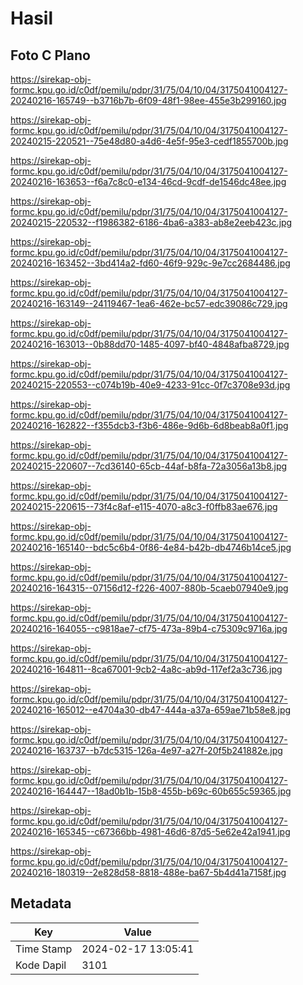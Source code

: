 # Hasil

## Foto C Plano

https://sirekap-obj-formc.kpu.go.id/c0df/pemilu/pdpr/31/75/04/10/04/3175041004127-20240216-165749--b3716b7b-6f09-48f1-98ee-455e3b299160.jpg

https://sirekap-obj-formc.kpu.go.id/c0df/pemilu/pdpr/31/75/04/10/04/3175041004127-20240215-220521--75e48d80-a4d6-4e5f-95e3-cedf1855700b.jpg

https://sirekap-obj-formc.kpu.go.id/c0df/pemilu/pdpr/31/75/04/10/04/3175041004127-20240216-163653--f6a7c8c0-e134-46cd-9cdf-de1546dc48ee.jpg

https://sirekap-obj-formc.kpu.go.id/c0df/pemilu/pdpr/31/75/04/10/04/3175041004127-20240215-220532--f1986382-6186-4ba6-a383-ab8e2eeb423c.jpg

https://sirekap-obj-formc.kpu.go.id/c0df/pemilu/pdpr/31/75/04/10/04/3175041004127-20240216-163452--3bd414a2-fd60-46f9-929c-9e7cc2684486.jpg

https://sirekap-obj-formc.kpu.go.id/c0df/pemilu/pdpr/31/75/04/10/04/3175041004127-20240216-163149--24119467-1ea6-462e-bc57-edc39086c729.jpg

https://sirekap-obj-formc.kpu.go.id/c0df/pemilu/pdpr/31/75/04/10/04/3175041004127-20240216-163013--0b88dd70-1485-4097-bf40-4848afba8729.jpg

https://sirekap-obj-formc.kpu.go.id/c0df/pemilu/pdpr/31/75/04/10/04/3175041004127-20240215-220553--c074b19b-40e9-4233-91cc-0f7c3708e93d.jpg

https://sirekap-obj-formc.kpu.go.id/c0df/pemilu/pdpr/31/75/04/10/04/3175041004127-20240216-162822--f355dcb3-f3b6-486e-9d6b-6d8beab8a0f1.jpg

https://sirekap-obj-formc.kpu.go.id/c0df/pemilu/pdpr/31/75/04/10/04/3175041004127-20240215-220607--7cd36140-65cb-44af-b8fa-72a3056a13b8.jpg

https://sirekap-obj-formc.kpu.go.id/c0df/pemilu/pdpr/31/75/04/10/04/3175041004127-20240215-220615--73f4c8af-e115-4070-a8c3-f0ffb83ae676.jpg

https://sirekap-obj-formc.kpu.go.id/c0df/pemilu/pdpr/31/75/04/10/04/3175041004127-20240216-165140--bdc5c6b4-0f86-4e84-b42b-db4746b14ce5.jpg

https://sirekap-obj-formc.kpu.go.id/c0df/pemilu/pdpr/31/75/04/10/04/3175041004127-20240216-164315--07156d12-f226-4007-880b-5caeb07940e9.jpg

https://sirekap-obj-formc.kpu.go.id/c0df/pemilu/pdpr/31/75/04/10/04/3175041004127-20240216-164055--c9818ae7-cf75-473a-89b4-c75309c9716a.jpg

https://sirekap-obj-formc.kpu.go.id/c0df/pemilu/pdpr/31/75/04/10/04/3175041004127-20240216-164811--8ca67001-9cb2-4a8c-ab9d-117ef2a3c736.jpg

https://sirekap-obj-formc.kpu.go.id/c0df/pemilu/pdpr/31/75/04/10/04/3175041004127-20240216-165012--e4704a30-db47-444a-a37a-659ae71b58e8.jpg

https://sirekap-obj-formc.kpu.go.id/c0df/pemilu/pdpr/31/75/04/10/04/3175041004127-20240216-163737--b7dc5315-126a-4e97-a27f-20f5b241882e.jpg

https://sirekap-obj-formc.kpu.go.id/c0df/pemilu/pdpr/31/75/04/10/04/3175041004127-20240216-164447--18ad0b1b-15b8-455b-b69c-60b655c59365.jpg

https://sirekap-obj-formc.kpu.go.id/c0df/pemilu/pdpr/31/75/04/10/04/3175041004127-20240216-165345--c67366bb-4981-46d6-87d5-5e62e42a1941.jpg

https://sirekap-obj-formc.kpu.go.id/c0df/pemilu/pdpr/31/75/04/10/04/3175041004127-20240216-180319--2e828d58-8818-488e-ba67-5b4d41a7158f.jpg


## Metadata

| Key        | Value               |
| ---------- | ------------------- |
| Time Stamp | 2024-02-17 13:05:41 |
| Kode Dapil | 3101                |



